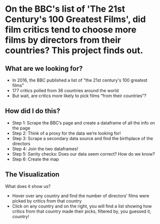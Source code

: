 <h1>On the BBC's list of 'The 21st Century's 100 Greatest Films', did film critics tend to choose more films by directors from their countries? This project finds out.</h1>

<h2>What are we looking for?</h2>

- In 2016, the BBC published a list of "the 21st century's 100 greatest films"
- 177 critics polled from 36 countries around the world
- But wait, are critics more likely to pick films “from their countries”?

<h2>How did I do this?</h2>

- Step 1: Scrape the BBC’s page and create a dataframe of all the info on the page
- Step 2: Think of a proxy for the data we‘re looking for!
- Step 3: Scrape a ﻿secondary data source and find the birthplace of the directors
- Step 4: Join the two dataframes!
- Step 5: Sanity checks: Does our data seem correct? How do we know?
- Step 6: Create the map

<h2>The Visualization</h2>
What does it show us?

- Hover over any country and find the number of directors’ films were picked by critics from that country
- Click on any country and on the right, you will find a list showing how critics from that country made their picks, filtered by, you guessed it, country!
